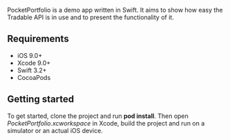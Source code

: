 PocketPortfolio is a demo app written in Swift. It aims to show how easy the Tradable API is in use and to present the functionality of it.

## Requirements
- iOS 9.0+
- Xcode 9.0+
- Swift 3.2+
- CocoaPods

## Getting started

To get started, clone the project and run <b>pod install</b>. Then open <i>PocketPortfolio.xcworkspace</i> in Xcode, build the project and run on a simulator or an actual iOS device.
